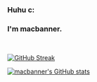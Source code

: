 ### Huhu c: 
### I'm macbanner.

<br>

[![GitHub Streak](https://streak-stats.demolab.com?user=macbanner&theme=java-dark)](https://git.io/streak-stats)


[![macbanner's GitHub stats](https://github-readme-stats.vercel.app/api?username=macbanner)](https://github.com/macbanner/github-readme-stats)
<!--
**macbanner/macbanner** is a ✨ _special_ ✨ repository because its `README.md` (this file) appears on your GitHub profile.

Here are some ideas to get you started:

- 🔭 I’m currently working on ...
- 🌱 I’m currently learning ...
- 👯 I’m looking to collaborate on ...
- 🤔 I’m looking for help with ...
- 💬 Ask me about ...
- 📫 How to reach me: ...
- 😄 Pronouns: ...
- ⚡ Fun fact: ...
-->
